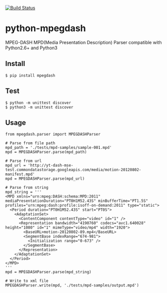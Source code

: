 [![Build Status](https://travis-ci.org/sangwonl/python-mpegdash.svg?branch=master)](https://travis-ci.org/sangwonl/python-mpegdash)

# python-mpegdash
MPEG-DASH MPD(Media Presentation Description) Parser
compatible with Python2.6+ and Python3

## Install
    $ pip install mpegdash

## Test
    $ python -m unittest discover
    $ python3 -m unittest discover

## Usage
    from mpegdash.parser import MPEGDASHParser

    # Parse from file path
    mpd_path = './tests/mpd-samples/sample-001.mpd'
    mpd = MPEGDASHParser.parse(mpd_path)

    # Parse from url
    mpd_url = 'http://yt-dash-mse-test.commondatastorage.googleapis.com/media/motion-20120802-manifest.mpd'
    mpd = MPEGDASHParser.parse(mpd_url)

    # Parse from string
    mpd_string = '''
    <MPD xmlns="urn:mpeg:DASH:schema:MPD:2011" mediaPresentationDuration="PT0H1M52.43S" minBufferTime="PT1.5S"
    profiles="urn:mpeg:dash:profile:isoff-on-demand:2011" type="static">
      <Period duration="PT0H1M52.43S" start="PT0S">
        <AdaptationSet>
          <ContentComponent contentType="video" id="1" />
          <Representation bandwidth="4190760" codecs="avc1.640028" height="1080" id="1" mimeType="video/mp4" width="1920">
            <BaseURL>motion-20120802-89.mp4</BaseURL>
            <SegmentBase indexRange="674-981">
              <Initialization range="0-673" />
            </SegmentBase>
          </Representation>
        </AdaptationSet>
      </Period>
    </MPD>
    '''
    mpd = MPEGDASHParser.parse(mpd_string)

    # Write to xml file
    MPEGDASHParser.write(mpd, './tests/mpd-samples/output.mpd')
